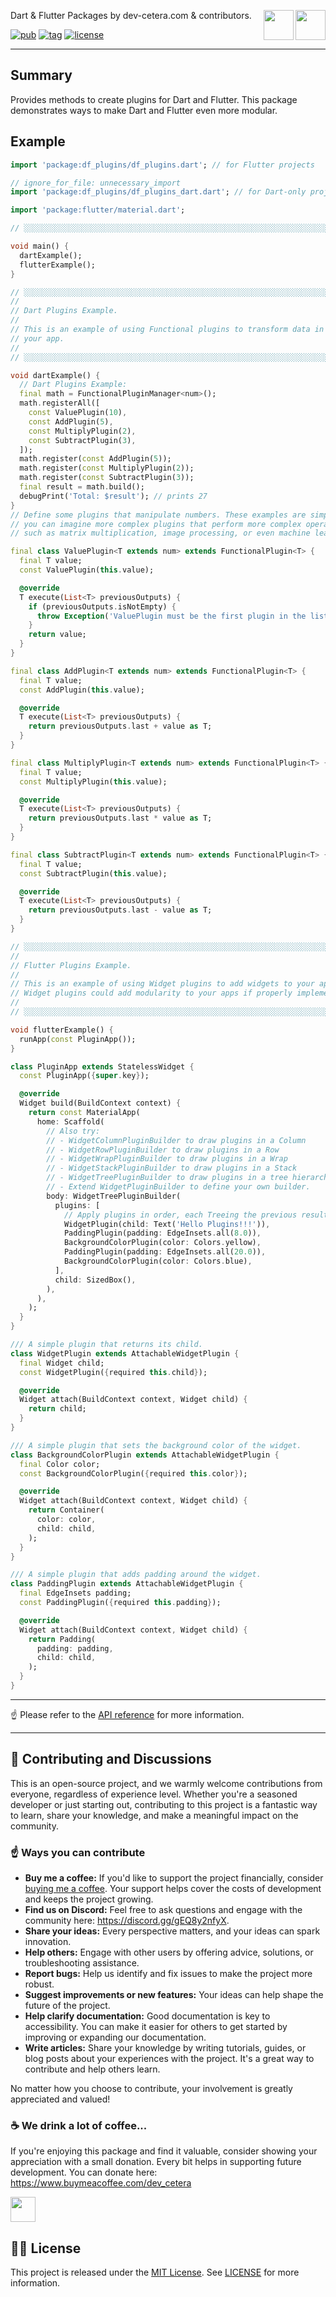 <a href="https://www.buymeacoffee.com/dev_cetera" target="_blank"><img align="right" src="https://cdn.buymeacoffee.com/buttons/default-orange.png" height="48"></a>
<a href="https://discord.gg/gEQ8y2nfyX" target="_blank"><img align="right" src="https://raw.githubusercontent.com/dev-cetera/resources/refs/heads/main/assets/discord_icon/discord_icon.svg" height="48"></a>

Dart & Flutter Packages by dev-cetera.com & contributors.

[![pub](https://img.shields.io/pub/v/df_plugins.svg)](https://pub.dev/packages/df_plugins)
[![tag](https://img.shields.io/badge/tag-v0.1.3-purple)](https://github.com/dev-cetera/df_plugins/tree/v0.1.3)
[![license](https://img.shields.io/badge/license-MIT-blue.svg)](https://raw.githubusercontent.com/dev-cetera/df_plugins/main/LICENSE)

---

<!-- BEGIN _README_CONTENT -->

## Summary

Provides methods to create plugins for Dart and Flutter. This package demonstrates ways to make Dart and Flutter even more modular.

## Example

```dart
import 'package:df_plugins/df_plugins.dart'; // for Flutter projects

// ignore_for_file: unnecessary_import
import 'package:df_plugins/df_plugins_dart.dart'; // for Dart-only projects

import 'package:flutter/material.dart';

// ░░░░░░░░░░░░░░░░░░░░░░░░░░░░░░░░░░░░░░░░░░░░░░░░░░░░░░░░░░░░░░░░░░░░░░░░░░░░░

void main() {
  dartExample();
  flutterExample();
}

// ░░░░░░░░░░░░░░░░░░░░░░░░░░░░░░░░░░░░░░░░░░░░░░░░░░░░░░░░░░░░░░░░░░░░░░░░░░░░░
//
// Dart Plugins Example.
//
// This is an example of using Functional plugins to transform data in
// your app.
//
// ░░░░░░░░░░░░░░░░░░░░░░░░░░░░░░░░░░░░░░░░░░░░░░░░░░░░░░░░░░░░░░░░░░░░░░░░░░░░░

void dartExample() {
  // Dart Plugins Example:
  final math = FunctionalPluginManager<num>();
  math.registerAll([
    const ValuePlugin(10),
    const AddPlugin(5),
    const MultiplyPlugin(2),
    const SubtractPlugin(3),
  ]);
  math.register(const AddPlugin(5));
  math.register(const MultiplyPlugin(2));
  math.register(const SubtractPlugin(3));
  final result = math.build();
  debugPrint('Total: $result'); // prints 27
}
// Define some plugins that manipulate numbers. These examples are simple, but
// you can imagine more complex plugins that perform more complex operations,
// such as matrix multiplication, image processing, or even machine learning.

final class ValuePlugin<T extends num> extends FunctionalPlugin<T> {
  final T value;
  const ValuePlugin(this.value);

  @override
  T execute(List<T> previousOutputs) {
    if (previousOutputs.isNotEmpty) {
      throw Exception('ValuePlugin must be the first plugin in the list.');
    }
    return value;
  }
}

final class AddPlugin<T extends num> extends FunctionalPlugin<T> {
  final T value;
  const AddPlugin(this.value);

  @override
  T execute(List<T> previousOutputs) {
    return previousOutputs.last + value as T;
  }
}

final class MultiplyPlugin<T extends num> extends FunctionalPlugin<T> {
  final T value;
  const MultiplyPlugin(this.value);

  @override
  T execute(List<T> previousOutputs) {
    return previousOutputs.last * value as T;
  }
}

final class SubtractPlugin<T extends num> extends FunctionalPlugin<T> {
  final T value;
  const SubtractPlugin(this.value);

  @override
  T execute(List<T> previousOutputs) {
    return previousOutputs.last - value as T;
  }
}

// ░░░░░░░░░░░░░░░░░░░░░░░░░░░░░░░░░░░░░░░░░░░░░░░░░░░░░░░░░░░░░░░░░░░░░░░░░░░░░
//
// Flutter Plugins Example.
//
// This is an example of using Widget plugins to add widgets to your app.
// Widget plugins could add modularity to your apps if properly implemented.
//
// ░░░░░░░░░░░░░░░░░░░░░░░░░░░░░░░░░░░░░░░░░░░░░░░░░░░░░░░░░░░░░░░░░░░░░░░░░░░░░

void flutterExample() {
  runApp(const PluginApp());
}

class PluginApp extends StatelessWidget {
  const PluginApp({super.key});

  @override
  Widget build(BuildContext context) {
    return const MaterialApp(
      home: Scaffold(
        // Also try:
        // - WidgetColumnPluginBuilder to draw plugins in a Column
        // - WidgetRowPluginBuilder to draw plugins in a Row
        // - WidgetWrapPluginBuilder to draw plugins in a Wrap
        // - WidgetStackPluginBuilder to draw plugins in a Stack
        // - WidgetTreePluginBuilder to draw plugins in a tree hierarchy.
        // - Extend WidgetPluginBuilder to define your own builder.
        body: WidgetTreePluginBuilder(
          plugins: [
            // Apply plugins in order, each Treeing the previous result.
            WidgetPlugin(child: Text('Hello Plugins!!!')),
            PaddingPlugin(padding: EdgeInsets.all(8.0)),
            BackgroundColorPlugin(color: Colors.yellow),
            PaddingPlugin(padding: EdgeInsets.all(20.0)),
            BackgroundColorPlugin(color: Colors.blue),
          ],
          child: SizedBox(),
        ),
      ),
    );
  }
}

/// A simple plugin that returns its child.
class WidgetPlugin extends AttachableWidgetPlugin {
  final Widget child;
  const WidgetPlugin({required this.child});

  @override
  Widget attach(BuildContext context, Widget child) {
    return child;
  }
}

/// A simple plugin that sets the background color of the widget.
class BackgroundColorPlugin extends AttachableWidgetPlugin {
  final Color color;
  const BackgroundColorPlugin({required this.color});

  @override
  Widget attach(BuildContext context, Widget child) {
    return Container(
      color: color,
      child: child,
    );
  }
}

/// A simple plugin that adds padding around the widget.
class PaddingPlugin extends AttachableWidgetPlugin {
  final EdgeInsets padding;
  const PaddingPlugin({required this.padding});

  @override
  Widget attach(BuildContext context, Widget child) {
    return Padding(
      padding: padding,
      child: child,
    );
  }
}
```

<!-- END _README_CONTENT -->

---

☝️ Please refer to the [API reference](https://pub.dev/documentation/df_plugins/) for more information.

---

## 💬 Contributing and Discussions

This is an open-source project, and we warmly welcome contributions from everyone, regardless of experience level. Whether you're a seasoned developer or just starting out, contributing to this project is a fantastic way to learn, share your knowledge, and make a meaningful impact on the community.

### ☝️ Ways you can contribute

- **Buy me a coffee:** If you'd like to support the project financially, consider [buying me a coffee](https://www.buymeacoffee.com/dev_cetera). Your support helps cover the costs of development and keeps the project growing.
- **Find us on Discord:** Feel free to ask questions and engage with the community here: https://discord.gg/gEQ8y2nfyX.
- **Share your ideas:** Every perspective matters, and your ideas can spark innovation.
- **Help others:** Engage with other users by offering advice, solutions, or troubleshooting assistance.
- **Report bugs:** Help us identify and fix issues to make the project more robust.
- **Suggest improvements or new features:** Your ideas can help shape the future of the project.
- **Help clarify documentation:** Good documentation is key to accessibility. You can make it easier for others to get started by improving or expanding our documentation.
- **Write articles:** Share your knowledge by writing tutorials, guides, or blog posts about your experiences with the project. It's a great way to contribute and help others learn.

No matter how you choose to contribute, your involvement is greatly appreciated and valued!

### ☕ We drink a lot of coffee...

If you're enjoying this package and find it valuable, consider showing your appreciation with a small donation. Every bit helps in supporting future development. You can donate here: https://www.buymeacoffee.com/dev_cetera

<a href="https://www.buymeacoffee.com/dev_cetera" target="_blank"><img src="https://cdn.buymeacoffee.com/buttons/default-orange.png" height="40"></a>

## 🧑‍⚖️ License

This project is released under the [MIT License](https://raw.githubusercontent.com/dev-cetera/df_plugins/main/LICENSE). See [LICENSE](https://raw.githubusercontent.com/dev-cetera/df_plugins/main/LICENSE) for more information.

